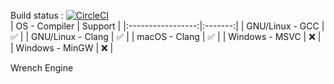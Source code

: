 

Build status : [![CircleCI](https://circleci.com/gh/hebriel/wrench-engine/tree/master.svg?style=svg&circle-token=94eb05888d1b0b7b51621935a01cdae5aaacafea)](https://circleci.com/gh/hebriel/wrench-engine/tree/master)  
|   OS - Compiler   | Support |
|:-----------------:|:-------:|
|  GNU/Linux - GCC  |   :white_check_mark:   |
| GNU/Linux - Clang |   :white_check_mark:   |
|   macOS - Clang   |   :white_check_mark:   |
|   Windows - MSVC  |    :x:   |
|  Windows - MinGW  |    :x:   |

Wrench Engine
